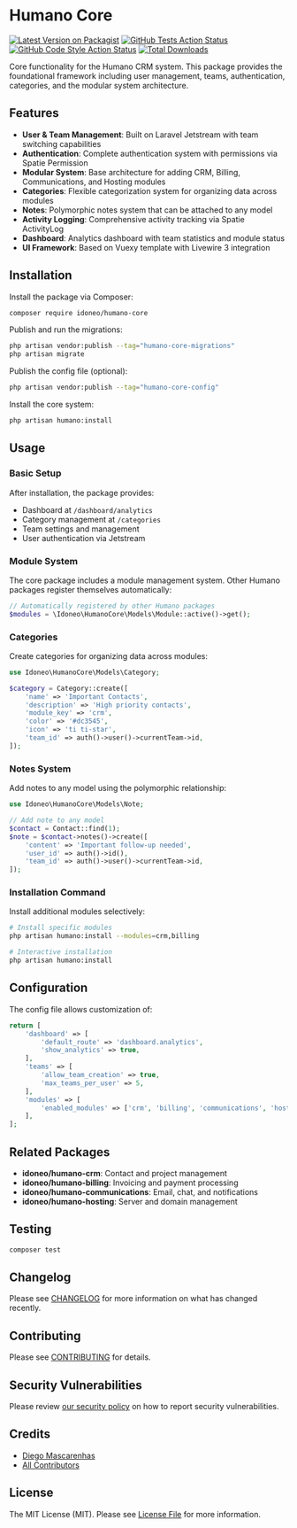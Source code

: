 # Humano Core

[![Latest Version on Packagist](https://img.shields.io/packagist/v/idoneo/humano-core.svg?style=flat-square)](https://packagist.org/packages/idoneo/humano-core)
[![GitHub Tests Action Status](https://img.shields.io/github/workflow/status/idoneo/humano-core/run-tests?label=tests)](https://github.com/idoneo/humano-core/actions?query=workflow%3Arun-tests+branch%3Amain)
[![GitHub Code Style Action Status](https://img.shields.io/github/workflow/status/idoneo/humano-core/Check%20&%20fix%20styling?label=code%20style)](https://github.com/idoneo/humano-core/actions?query=workflow%3A"Check+%26+fix+styling"+branch%3Amain)
[![Total Downloads](https://img.shields.io/packagist/dt/idoneo/humano-core.svg?style=flat-square)](https://packagist.org/packages/idoneo/humano-core)

Core functionality for the Humano CRM system. This package provides the foundational framework including user management, teams, authentication, categories, and the modular system architecture.

## Features

- **User & Team Management**: Built on Laravel Jetstream with team switching capabilities
- **Authentication**: Complete authentication system with permissions via Spatie Permission
- **Modular System**: Base architecture for adding CRM, Billing, Communications, and Hosting modules
- **Categories**: Flexible categorization system for organizing data across modules
- **Notes**: Polymorphic notes system that can be attached to any model
- **Activity Logging**: Comprehensive activity tracking via Spatie ActivityLog
- **Dashboard**: Analytics dashboard with team statistics and module status
- **UI Framework**: Based on Vuexy template with Livewire 3 integration

## Installation

Install the package via Composer:

```bash
composer require idoneo/humano-core
```

Publish and run the migrations:

```bash
php artisan vendor:publish --tag="humano-core-migrations"
php artisan migrate
```

Publish the config file (optional):

```bash
php artisan vendor:publish --tag="humano-core-config"
```

Install the core system:

```bash
php artisan humano:install
```

## Usage

### Basic Setup

After installation, the package provides:

- Dashboard at `/dashboard/analytics`
- Category management at `/categories`
- Team settings and management
- User authentication via Jetstream

### Module System

The core package includes a module management system. Other Humano packages register themselves automatically:

```php
// Automatically registered by other Humano packages
$modules = \Idoneo\HumanoCore\Models\Module::active()->get();
```

### Categories

Create categories for organizing data across modules:

```php
use Idoneo\HumanoCore\Models\Category;

$category = Category::create([
    'name' => 'Important Contacts',
    'description' => 'High priority contacts',
    'module_key' => 'crm',
    'color' => '#dc3545',
    'icon' => 'ti ti-star',
    'team_id' => auth()->user()->currentTeam->id,
]);
```

### Notes System

Add notes to any model using the polymorphic relationship:

```php
use Idoneo\HumanoCore\Models\Note;

// Add note to any model
$contact = Contact::find(1);
$note = $contact->notes()->create([
    'content' => 'Important follow-up needed',
    'user_id' => auth()->id(),
    'team_id' => auth()->user()->currentTeam->id,
]);
```

### Installation Command

Install additional modules selectively:

```bash
# Install specific modules
php artisan humano:install --modules=crm,billing

# Interactive installation
php artisan humano:install
```

## Configuration

The config file allows customization of:

```php
return [
    'dashboard' => [
        'default_route' => 'dashboard.analytics',
        'show_analytics' => true,
    ],
    'teams' => [
        'allow_team_creation' => true,
        'max_teams_per_user' => 5,
    ],
    'modules' => [
        'enabled_modules' => ['crm', 'billing', 'communications', 'hosting'],
    ],
];
```

## Related Packages

- **idoneo/humano-crm**: Contact and project management
- **idoneo/humano-billing**: Invoicing and payment processing
- **idoneo/humano-communications**: Email, chat, and notifications
- **idoneo/humano-hosting**: Server and domain management

## Testing

```bash
composer test
```

## Changelog

Please see [CHANGELOG](CHANGELOG.md) for more information on what has changed recently.

## Contributing

Please see [CONTRIBUTING](https://github.com/spatie/.github/blob/main/CONTRIBUTING.md) for details.

## Security Vulnerabilities

Please review [our security policy](../../security/policy) on how to report security vulnerabilities.

## Credits

- [Diego Mascarenhas](https://github.com/diego-mascarenhas)
- [All Contributors](../../contributors)

## License

The MIT License (MIT). Please see [License File](LICENSE.md) for more information.